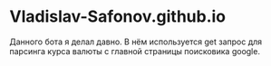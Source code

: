 # Vladislav-Safonov.github.io

Данного бота я делал давно. В нём используется get запрос для парсинга курса валюты с главной страницы поисковика google.
